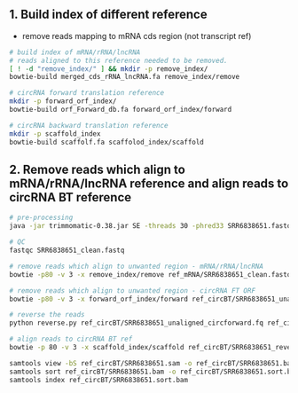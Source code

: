 ## 1.  Build index of different reference

- remove reads mapping to mRNA cds region (not transcript ref)

```bash
# build index of mRNA/rRNA/lncRNA
# reads aligned to this reference needed to be removed. 
[ ! -d "remove_index/" ] && mkdir -p remove_index/
bowtie-build merged_cds_rRNA_lncRNA.fa remove_index/remove
```

```bash
# circRNA forward translation reference
mkdir -p forward_orf_index/
bowtie-build orf_Forward_db.fa forward_orf_index/forward
```

```bash
# circRNA backward translation reference
mkdir -p scaffold_index
bowtie-build scaffolf.fa scaffolod_index/scaffold
```

## **2. Remove reads which align to mRNA/rRNA/lncRNA reference and align reads to circRNA BT reference**

```bash
# pre-processing
java -jar trimmomatic-0.38.jar SE -threads 30 -phred33 SRR6838651.fastq.gz SRR6838651_clean.fastq ILLUMINACLIP:NEBNext_adapter.fa:2:30:10:2:True LEADING:3 TRAILING:3 SLIDINGWINDOW:4:15 MINLEN:25 TOPHRED33
```

```bash
# QC 
fastqc SRR6838651_clean.fastq
```

```bash
# remove reads which align to unwanted region - mRNA/rRNA/lncRNA
bowtie -p80 -v 3 -x remove_index/remove ref_mRNA/SRR6838651_clean.fastq --un ref_circBT/SRR6838651_unalign_rna.fq > /dev/null
```

```bash
# remove reads which align to unwanted region - circRNA FT ORF
bowtie -p80 -v 3 -x forward_orf_index/forward ref_circBT/SRR6838651_unalign_rna.fq --un ref_circBT/SRR6838651_unaligned_circforward.fq > /dev/null
```

```bash
# reverse the reads
python reverse.py ref_circBT/SRR6838651_unaligned_circforward.fq ref_circBT/SRR6838651_reversed.fq
```

```bash
# align reads to circRNA BT ref
bowtie -p 80 -v 3 -x scaffold_index/scaffold ref_circBT/SRR6838651_reversed.fq -S ref_circBT/SRR6838651.sam
```

```bash
samtools view -bS ref_circBT/SRR6838651.sam -o ref_circBT/SRR6838651.bam
samtools sort ref_circBT/SRR6838651.bam -o ref_circBT/SRR6838651.sort.bam
samtools index ref_circBT/SRR6838651.sort.bam
```
